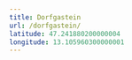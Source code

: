 ```yaml
---
title: Dorfgastein
url: /dorfgastein/
latitude: 47.241880200000004
longitude: 13.105960300000001
---
```

